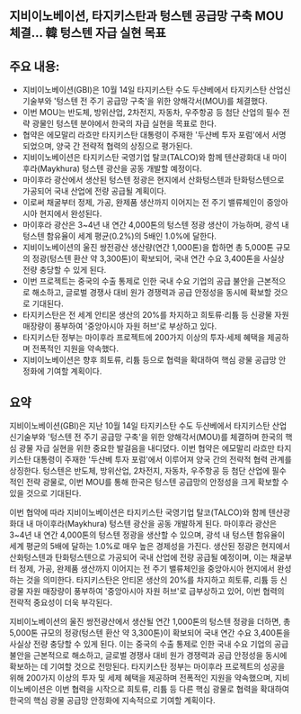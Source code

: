 ## 지비이노베이션, 타지키스탄과 텅스텐 공급망 구축 MOU 체결... 韓 텅스텐 자급 실현 목표

## 주요 내용:
*   지비이노베이션(GBI)은 10월 14일 타지키스탄 수도 두샨베에서 타지키스탄 산업신기술부와 '텅스텐 전 주기 공급망 구축'을 위한 양해각서(MOU)를 체결했다.
*   이번 MOU는 반도체, 방위산업, 2차전지, 자동차, 우주항공 등 첨단 산업의 필수 전략 광물인 텅스텐 분야에서 한국의 자급 실현을 목표로 한다.
*   협약은 에모말리 라흐만 타지키스탄 대통령이 주재한 '두샨베 투자 포럼'에서 서명되었으며, 양국 간 전략적 협력의 상징으로 평가된다.
*   지비이노베이션은 타지키스탄 국영기업 탈코(TALCO)와 함께 텐샨광화대 내 마이후라(Maykhura) 텅스텐 광산을 공동 개발할 예정이다.
*   마이후라 광산에서 생산된 텅스텐 정광은 현지에서 산화텅스텐과 탄화텅스텐으로 가공되어 국내 산업에 전량 공급될 계획이다.
*   이로써 채굴부터 정제, 가공, 완제품 생산까지 이어지는 전 주기 밸류체인이 중앙아시아 현지에서 완성된다.
*   마이후라 광산은 3~4년 내 연간 4,000톤의 텅스텐 정광 생산이 가능하며, 광석 내 텅스텐 함유율이 세계 평균(0.2%)의 5배인 1.0%에 달한다.
*   지비이노베이션의 울진 쌍전광산 생산량(연간 1,000톤)을 합하면 총 5,000톤 규모의 정광(텅스텐 환산 약 3,300톤)이 확보되어, 국내 연간 수요 3,400톤을 사실상 전량 충당할 수 있게 된다.
*   이번 프로젝트는 중국의 수출 통제로 인한 국내 수요 기업의 공급 불안을 근본적으로 해소하고, 글로벌 경쟁사 대비 원가 경쟁력과 공급 안정성을 동시에 확보할 것으로 기대된다.
*   타지키스탄은 전 세계 안티몬 생산의 20%를 차지하고 희토류·리튬 등 신광물 자원 매장량이 풍부하여 '중앙아시아 자원 허브'로 부상하고 있다.
*   타지키스탄 정부는 마이후라 프로젝트에 200가지 이상의 투자·세제 혜택을 제공하며 전폭적인 지원을 약속했다.
*   지비이노베이션은 향후 희토류, 리튬 등으로 협력을 확대하여 핵심 광물 공급망 안정화에 기여할 계획이다.

## 요약

지비이노베이션(GBI)은 지난 10월 14일 타지키스탄 수도 두샨베에서 타지키스탄 산업신기술부와 '텅스텐 전 주기 공급망 구축'을 위한 양해각서(MOU)를 체결하며 한국의 핵심 광물 자급 실현을 위한 중요한 발걸음을 내디뎠다. 이번 협약은 에모말리 라흐만 타지키스탄 대통령이 주재한 '두샨베 투자 포럼'에서 이루어져 양국 간의 전략적 협력 관계를 상징한다. 텅스텐은 반도체, 방위산업, 2차전지, 자동차, 우주항공 등 첨단 산업에 필수적인 전략 광물로, 이번 MOU를 통해 한국은 텅스텐 공급망의 안정성을 크게 확보할 수 있을 것으로 기대된다.

이번 협약에 따라 지비이노베이션은 타지키스탄 국영기업 탈코(TALCO)와 함께 텐샨광화대 내 마이후라(Maykhura) 텅스텐 광산을 공동 개발하게 된다. 마이후라 광산은 3~4년 내 연간 4,000톤의 텅스텐 정광을 생산할 수 있으며, 광석 내 텅스텐 함유율이 세계 평균의 5배에 달하는 1.0%로 매우 높은 경제성을 가진다. 생산된 정광은 현지에서 산화텅스텐과 탄화텅스텐으로 가공되어 국내 산업에 전량 공급될 예정이며, 이는 채굴부터 정제, 가공, 완제품 생산까지 이어지는 전 주기 밸류체인을 중앙아시아 현지에서 완성하는 것을 의미한다. 타지키스탄은 안티몬 생산의 20%를 차지하고 희토류, 리튬 등 신광물 자원 매장량이 풍부하여 '중앙아시아 자원 허브'로 급부상하고 있어, 이번 협력의 전략적 중요성이 더욱 부각된다.

지비이노베이션의 울진 쌍전광산에서 생산될 연간 1,000톤의 텅스텐 정광을 더하면, 총 5,000톤 규모의 정광(텅스텐 환산 약 3,300톤)이 확보되어 국내 연간 수요 3,400톤을 사실상 전량 충당할 수 있게 된다. 이는 중국의 수출 통제로 인한 국내 수요 기업의 공급 불안을 근본적으로 해소하고, 글로벌 경쟁사 대비 원가 경쟁력과 공급 안정성을 동시에 확보하는 데 기여할 것으로 전망된다. 타지키스탄 정부는 마이후라 프로젝트의 성공을 위해 200가지 이상의 투자 및 세제 혜택을 제공하며 전폭적인 지원을 약속했으며, 지비이노베이션은 이번 협력을 시작으로 희토류, 리튬 등 다른 핵심 광물로 협력을 확대하여 한국의 핵심 광물 공급망 안정화에 지속적으로 기여할 계획이다.
